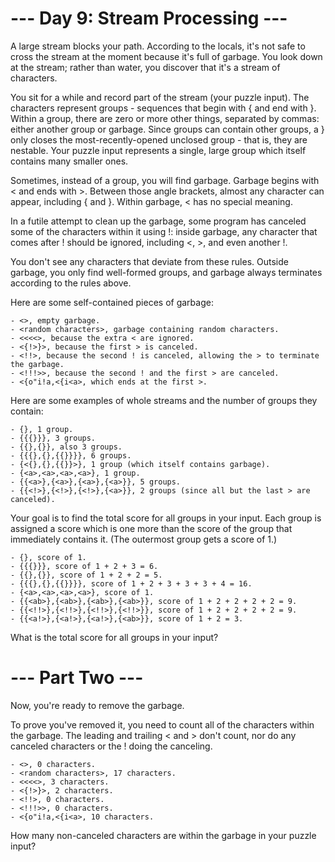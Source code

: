 # --- Day 9: Stream Processing ---

A large stream blocks your path. According to the locals, it's not
safe to cross the stream at the moment because it's full of
garbage. You look down at the stream; rather than water, you discover
that it's a stream of characters.

You sit for a while and record part of the stream (your puzzle
input). The characters represent groups - sequences that begin with {
and end with }. Within a group, there are zero or more other things,
separated by commas: either another group or garbage. Since groups can
contain other groups, a } only closes the most-recently-opened
unclosed group - that is, they are nestable. Your puzzle input
represents a single, large group which itself contains many smaller
ones.

Sometimes, instead of a group, you will find garbage. Garbage begins
with < and ends with >. Between those angle brackets, almost any
character can appear, including { and }. Within garbage, < has no
special meaning.

In a futile attempt to clean up the garbage, some program has canceled
some of the characters within it using !: inside garbage, any
character that comes after ! should be ignored, including <, >, and
even another !.

You don't see any characters that deviate from these rules. Outside
garbage, you only find well-formed groups, and garbage always
terminates according to the rules above.

Here are some self-contained pieces of garbage:

    - <>, empty garbage.
    - <random characters>, garbage containing random characters.
    - <<<<>, because the extra < are ignored.
    - <{!>}>, because the first > is canceled.
    - <!!>, because the second ! is canceled, allowing the > to terminate the garbage.
    - <!!!>>, because the second ! and the first > are canceled.
    - <{o"i!a,<{i<a>, which ends at the first >.

Here are some examples of whole streams and the number of groups they
contain:

    - {}, 1 group.
    - {{{}}}, 3 groups.
    - {{},{}}, also 3 groups.
    - {{{},{},{{}}}}, 6 groups.
    - {<{},{},{{}}>}, 1 group (which itself contains garbage).
    - {<a>,<a>,<a>,<a>}, 1 group.
    - {{<a>},{<a>},{<a>},{<a>}}, 5 groups.
    - {{<!>},{<!>},{<!>},{<a>}}, 2 groups (since all but the last > are canceled).

Your goal is to find the total score for all groups in your
input. Each group is assigned a score which is one more than the score
of the group that immediately contains it. (The outermost group gets a
score of 1.)

    - {}, score of 1.
    - {{{}}}, score of 1 + 2 + 3 = 6.
    - {{},{}}, score of 1 + 2 + 2 = 5.
    - {{{},{},{{}}}}, score of 1 + 2 + 3 + 3 + 3 + 4 = 16.
    - {<a>,<a>,<a>,<a>}, score of 1.
    - {{<ab>},{<ab>},{<ab>},{<ab>}}, score of 1 + 2 + 2 + 2 + 2 = 9.
    - {{<!!>},{<!!>},{<!!>},{<!!>}}, score of 1 + 2 + 2 + 2 + 2 = 9.
    - {{<a!>},{<a!>},{<a!>},{<ab>}}, score of 1 + 2 = 3.

What is the total score for all groups in your input?

# --- Part Two ---

Now, you're ready to remove the garbage.

To prove you've removed it, you need to count all of the characters
within the garbage. The leading and trailing < and > don't count, nor
do any canceled characters or the ! doing the canceling.

    - <>, 0 characters.
    - <random characters>, 17 characters.
    - <<<<>, 3 characters.
    - <{!>}>, 2 characters.
    - <!!>, 0 characters.
    - <!!!>>, 0 characters.
    - <{o"i!a,<{i<a>, 10 characters.

How many non-canceled characters are within the garbage in your puzzle
input?
